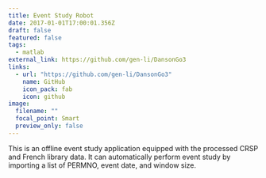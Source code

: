 ```yaml
---
title: Event Study Robot
date: 2017-01-01T17:00:01.356Z
draft: false
featured: false
tags:
  - matlab
external_link: https://github.com/gen-li/DansonGo3  
links:
  - url: "https://github.com/gen-li/DansonGo3"
    name: GitHub
    icon_pack: fab
    icon: github
image:
  filename: ""
  focal_point: Smart
  preview_only: false
---
```

This is an offline event study application equipped with the processed CRSP and French library data. It can automatically perform event study by importing a list of PERMNO, event date, and window size.